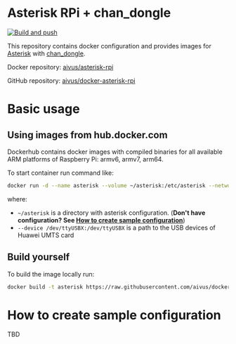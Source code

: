 # Asterisk RPi + chan_dongle

[![Build and push](https://github.com/aivus/docker-asterisk-rpi/actions/workflows/build_and_push.yml/badge.svg)](https://github.com/aivus/docker-asterisk-rpi/actions/workflows/build_and_push.yml)

This repository contains docker configuration and provides images for [Asterisk](https://www.asterisk.org/) with [chan_dongle](https://github.com/wdoekes/asterisk-chan-dongle).

Docker repository: [aivus/asterisk-rpi](https://hub.docker.com/r/aivus/asterisk-rpi)

GitHub repository: [aivus/docker-asterisk-rpi](https://github.com/aivus/docker-asterisk-rpi/)

# Basic usage

## Using images from hub.docker.com

Dockerhub contains docker images with compiled binaries for all available ARM platforms of Raspberry Pi: armv6, armv7, arm64.

To start container run command like:
```sh
docker run -d --name asterisk --volume ~/asterisk:/etc/asterisk --network host --device /dev/ttyUSB0:/dev/ttyUSB0 --device /dev/ttyUSB1:/dev/ttyUSB1 --device /dev/ttyUSB2:/dev/ttyUSB2 --restart always aivus/asterisk-rpi:master
```

where:
* `~/asterisk` is a directory with asterisk configuration. (**Don't have configuration? See [How to create sample configuration](#how-to-create-sample-configuration)**)
* `--device /dev/ttyUSBX:/dev/ttyUSBX` is a path to the USB devices of Huawei UMTS card

## Build yourself

To build the image locally run:

```sh
docker build -t asterisk https://raw.githubusercontent.com/aivus/docker-asterisk-rpi/master/Dockerfile
```


# How to create sample configuration

TBD
